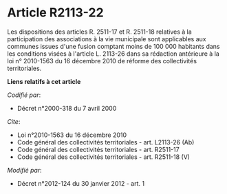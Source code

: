 # Article R2113-22

Les dispositions des articles R. 2511-17 et R. 2511-18 relatives à la participation des associations à la vie municipale sont
applicables aux communes issues d'une fusion comptant moins de 100 000 habitants dans les conditions visées à l'article L.
2113-26 dans sa rédaction antérieure à la loi n° 2010-1563 du 16 décembre 2010 de réforme des collectivités territoriales.

**Liens relatifs à cet article**

_Codifié par_:

  - Décret n°2000-318 du 7 avril 2000

_Cite_:

  - Loi n°2010-1563 du 16 décembre 2010
  - Code général des collectivités territoriales - art. L2113-26 (Ab)
  - Code général des collectivités territoriales - art. R2511-17
  - Code général des collectivités territoriales - art. R2511-18 (V)

_Modifié par_:

  - Décret n°2012-124 du 30 janvier 2012 - art. 1
